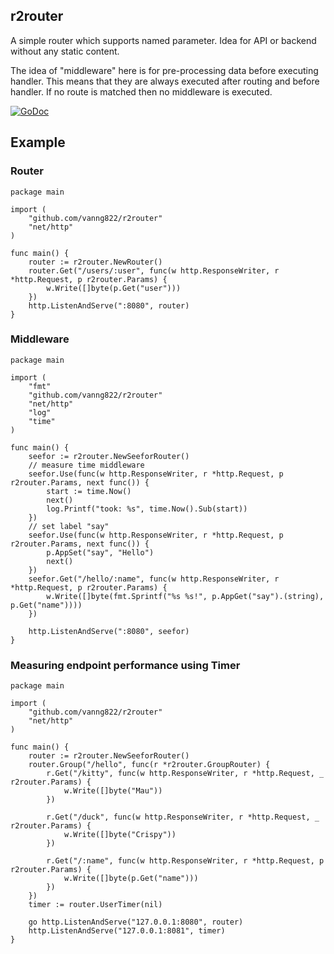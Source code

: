 ## r2router
A simple router which supports named parameter. Idea for API or backend without any static content.

The idea of "middleware" here is for pre-processing data before executing handler. This means that they are always executed after routing and before handler. If no route is matched then no middleware is executed.

[![GoDoc](https://godoc.org/github.com/vanng822/r2router?status.svg)](https://godoc.org/github.com/vanng822/r2router)


## Example

### Router

	package main

	import (
		"github.com/vanng822/r2router"
		"net/http"
	)
	
	func main() {
		router := r2router.NewRouter()
		router.Get("/users/:user", func(w http.ResponseWriter, r *http.Request, p r2router.Params) {
			w.Write([]byte(p.Get("user")))
		})
		http.ListenAndServe(":8080", router)
	}

### Middleware
	
	package main

	import (
		"fmt"
		"github.com/vanng822/r2router"
		"net/http"
		"log"
		"time"
	)
	
	func main() {
		seefor := r2router.NewSeeforRouter()
		// measure time middleware
		seefor.Use(func(w http.ResponseWriter, r *http.Request, p r2router.Params, next func()) {
			start := time.Now()
			next()
			log.Printf("took: %s", time.Now().Sub(start)) 
		})
		// set label "say"
		seefor.Use(func(w http.ResponseWriter, r *http.Request, p r2router.Params, next func()) {
			p.AppSet("say", "Hello")
			next()
		})
		seefor.Get("/hello/:name", func(w http.ResponseWriter, r *http.Request, p r2router.Params) {
			w.Write([]byte(fmt.Sprintf("%s %s!", p.AppGet("say").(string), p.Get("name"))))
		})
		
		http.ListenAndServe(":8080", seefor)
	}
	
### Measuring endpoint performance using Timer

	package main

	import (
		"github.com/vanng822/r2router"
		"net/http"
	)
	
	func main() {
		router := r2router.NewSeeforRouter()
		router.Group("/hello", func(r *r2router.GroupRouter) {
			r.Get("/kitty", func(w http.ResponseWriter, r *http.Request, _ r2router.Params) {
				w.Write([]byte("Mau"))
			})
	
			r.Get("/duck", func(w http.ResponseWriter, r *http.Request, _ r2router.Params) {
				w.Write([]byte("Crispy"))
			})
	
			r.Get("/:name", func(w http.ResponseWriter, r *http.Request, p r2router.Params) {
				w.Write([]byte(p.Get("name")))
			})
		})
		timer := router.UserTimer(nil)
		
		go http.ListenAndServe("127.0.0.1:8080", router)
		http.ListenAndServe("127.0.0.1:8081", timer)
	}
		